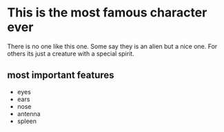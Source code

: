 
# This is the most famous character ever  
There is no one like this one. Some say they is an alien but a nice one.
For others its just a creature with a special spirit.

## most important features
* eyes
* ears
* nose
* antenna
* spleen


